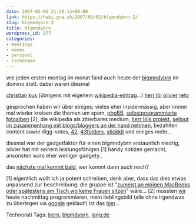 ```yaml
---
date: 2007-03-05 21:39:14+00:00
link: https://habi.gna.ch/2007/03/05/blgmndybrn-2/
slug: blgmndybrn-2
title: blgmndybrn
wordpress_id: 877
categories:
- meetings
- memes
- personal
- tschörman
---
```


wie jeden ersten montag im monat fand auch heute der [blgmndybrn](https://leumund.ch/v3/comments/blgmndybrn-heute-abend/) im domino statt.
dabei waren diesmal

[christian](https://hymnos.existenz.ch/)
[kus](http://starfrosch.ch/) (übrigens mit eigenem [wikipedia-eintrag](https://de.wikipedia.org/wiki/Starfrosch)...)
[herr löi](https://leumund.ch/)
[olivier](http://olivier.oswald.name/)
[reto](http://hugi.to/blog/)

gesprochen haben wir über einiges; vieles eher insidermässig, aber immer mal wieder kreisen die themen um spam, [phpBB](https://de.wikipedia.org/wiki/PhpBB), [selbstprogrammierte fotoalben](http://n.ethz.ch/student/hadavid/album/) [2], die wikipedia als zitierbares medium, [herr löis projekt](https://leumund.ch/v3/comments/feedframe-protoa-by-der-leumundch/), [sellout im zusammenhang mit blogs/bloggers an der hand nehmen](https://pieceoplastic.com/index.php/2818/blogcampswitzerland-ein-wolf-im-schafspelz/), bezahlten content sowie digg-votes, [42](http://www.google.ch/search?hl=de&sa=X&oi=spell&resnum=0&ct=result&cd=1&q=the+answer+to+life,+the+universe+and+everything&spell=1), [43folders](http://www.43folders.com/), [stickkit](http://stikkit.com/) und einiges mehr...

diesmal war der gadgetfaktor für einen blgmndybrn erstaunlich niedrig, olivier hat mit seinem leistungsfähigen [1] handy notizen gemacht, ansonsten wars eher weniger gadgety..

das [nächste mal kommt bald](http://upcoming.org/event/145464/), wer kommt dann auch noch?

[1] eigentlich wollt ich ja potent schreiben, denk aber, dass das dies etwas unpassend zur beschreibung: die gruppe ist "[zumeist an einigen MacBooks oder spätestens am Tisch wo keine Frauen sitzen](https://leumund.ch/v3/comments/blgmndybrn-heute-abend/)" wäre...
[2] mussten [wir](http://n.ethz.ch/student/hadavid/) heute nachmittag programmieren, mein lieblingsbild (alle ohne irgendwas zu überlegen via [google](http://images.google.com/images?q=herbst&ie=UTF-8&oe=UTF-8) geklaut!) ist das [hier](http://n.ethz.ch/student/hadavid/album/index.php?album=herbst&biud=Rezeption.jpg)...



Technorati Tags: [bern](http://www.technorati.com/tag/bern), [blgmdybrn](http://www.technorati.com/tag/blgmdybrn), [lang:de](http://www.technorati.com/tag/lang:de)
